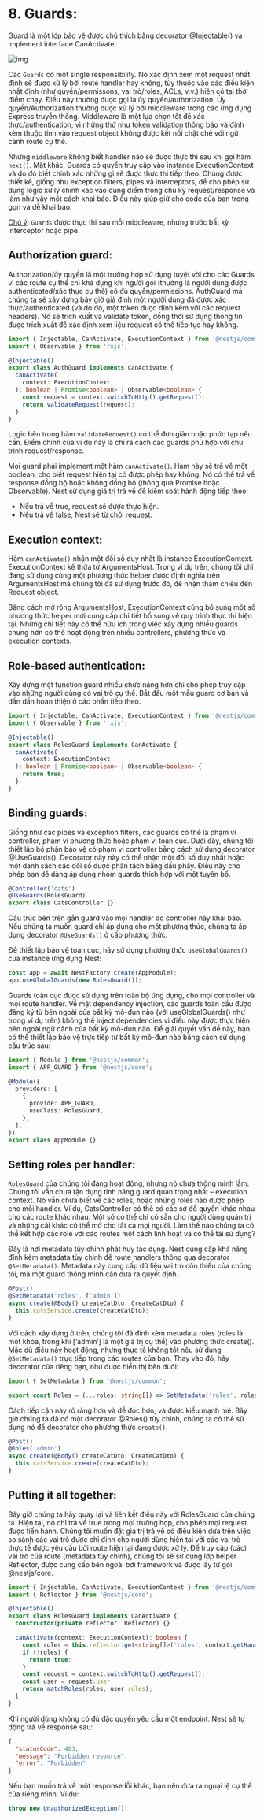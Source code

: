 # 8. Guards:

Guard là một lớp bảo vệ được chú thích bằng decorator @Injectable() và implement interface CanActivate.

![img](https://docs.nestjs.com/assets/Guards_1.png)

Các `Guards` có một single responsibility. Nó xác định xem một request nhất định sẽ được xử lý bởi route handler hay không, tùy thuộc vào các điều kiện nhất định (như quyền/permissons, vai trò/roles, ACLs, v.v.) hiện có tại thời điểm chạy. Điều này thường được gọi là ủy quyền/authorization. Ủy quyền/Authorization thường được xử lý bởi middleware trong các ứng dụng Express truyền thống. Middleware là một lựa chọn tốt để xác thực/authentication, vì những thứ như token validation thông báo và đính kèm thuộc tính vào request object không được kết nối chặt chẽ với ngữ cảnh route cụ thể.

Nhưng `middleware` không biết handler nào sẽ được thực thi sau khi gọi hàm `next()`. Mặt khác, Guards có quyền truy cập vào instance ExecutionContext và do đó biết chính xác những gì sẽ được thực thi tiếp theo. Chúng được thiết kế, giống như exception filters, pipes và interceptors, để cho phép sử dụng logic xử lý chính xác vào đúng điểm trong chu kỳ request/response và làm như vậy một cách khai báo. Điều này giúp giữ cho code của bạn trong gọn và dễ khai báo.

<ins>Chú ý</ins>: `Guards` được thực thi sau mỗi middleware, nhưng trước bất kỳ interceptor hoặc pipe.

## Authorization guard:

Authorization/ủy quyền là một trường hợp sử dụng tuyệt vời cho các Guards vì các route cụ thể chỉ khả dụng khi người gọi (thường là người dùng được authenticated/xác thực cụ thể) có đủ quyền/permissions. AuthGuard mà chúng ta sẽ xây dựng bây giờ giả định một người dùng đã được xác thực/authenticated (và do đó, một token được đính kèm với các request headers). Nó sẽ trích xuất và validate token, đồng thời sử dụng thông tin được trích xuất để xác định xem liệu request có thể tiếp tục hay không.

```TypeScript
import { Injectable, CanActivate, ExecutionContext } from '@nestjs/common';
import { Observable } from 'rxjs';

@Injectable()
export class AuthGuard implements CanActivate {
  canActivate(
    context: ExecutionContext,
  ): boolean | Promise<boolean> | Observable<boolean> {
    const request = context.switchToHttp().getRequest();
    return validateRequest(request);
  }
}
```

Logic bên trong hàm `validateRequest()` có thể đơn giản hoặc phức tạp nếu cần. Điểm chính của ví dụ này là chỉ ra cách các guards phù hợp với chu trình request/response.

Mọi guard phải implement một hàm `canActivate()`. Hàm này sẽ trả về một boolean, cho biết request hiện tại có được phép hay không. Nó có thể trả về response đồng bộ hoặc không đồng bộ (thông qua Promise hoặc Observable). Nest sử dụng giá trị trả về để kiểm soát hành động tiếp theo:

- Nếu trả về true, request sẽ được thực hiện.
- Nếu trả về false, Nest sẽ từ chối request.

## Execution context:

Hàm `canActivate()` nhận một đối số duy nhất là instance ExecutionContext. ExecutionContext kế thừa từ ArgumentsHost. Trong ví dụ trên, chúng tôi chỉ đang sử dụng cùng một phương thức helper được định nghĩa trên ArgumentsHost mà chúng tôi đã sử dụng trước đó, để nhận tham chiếu đến Request object.

Bằng cách mở rộng ArgumentsHost, ExecutionContext cũng bổ sung một số phương thức helper mới cung cấp chi tiết bổ sung về quy trình thực thi hiện tại. Những chi tiết này có thể hữu ích trong việc xây dựng nhiều guards chung hơn có thể hoạt động trên nhiều controllers, phương thức và execution contexts.

## Role-based authentication:

Xây dựng một function guard nhiều chức năng hơn chỉ cho phép truy cập vào những người dùng có vai trò cụ thể. Bắt đầu một mẫu guard cơ bản và dần dần hoàn thiện ở các phần tiếp theo.

```TypeScript
import { Injectable, CanActivate, ExecutionContext } from '@nestjs/common';
import { Observable } from 'rxjs';

@Injectable()
export class RolesGuard implements CanActivate {
  canActivate(
    context: ExecutionContext,
  ): boolean | Promise<boolean> | Observable<boolean> {
    return true;
  }
}
```

## Binding guards:

Giống như các pipes và exception filters, các guards có thể là phạm vi controller, phạm vi phương thức hoặc phạm vi toàn cục. Dưới đây, chúng tôi thiết lập bộ phận bảo vệ có phạm vi controller bằng cách sử dụng decorator @UseGuards(). Decorator này này có thể nhận một đối số duy nhất hoặc một danh sách các đối số được phân tách bằng dấu phẩy. Điều này cho phép bạn dễ dàng áp dụng nhóm guards thích hợp với một tuyên bố.

```TypeScript
@Controller('cats')
@UseGuards(RolesGuard)
export class CatsController {}
```

Cấu trúc bên trên gắn guard vào mọi handler do controller này khai báo. Nếu chúng ta muốn guard chỉ áp dụng cho một phương thức, chúng ta áp dụng decorator `@UseGuards()` ở cấp phương thức.

Để thiết lập bảo vệ toàn cục, hãy sử dụng phương thức `useGlobalGuards()` của instance ứng dụng Nest:

```TypeScript
const app = await NestFactory.create(AppModule);
app.useGlobalGuards(new RolesGuard());
```

Guards toàn cục được sử dụng trên toàn bộ ứng dụng, cho mọi controller và mọi route handler. Về mặt dependency injection, các guards toàn cầu được đăng ký từ bên ngoài của bất kỳ mô-đun nào (với useGlobalGuards() như trong ví dụ trên) không thể inject dependencies vì điều này được thực hiện bên ngoài ngữ cảnh của bất kỳ mô-đun nào. Để giải quyết vấn đề này, bạn có thể thiết lập bảo vệ trực tiếp từ bất kỳ mô-đun nào bằng cách sử dụng cấu trúc sau:

```TypeScript
import { Module } from '@nestjs/common';
import { APP_GUARD } from '@nestjs/core';

@Module({
  providers: [
    {
      provide: APP_GUARD,
      useClass: RolesGuard,
    },
  ],
})
export class AppModule {}
```

## Setting roles per handler:

`RolesGuard` của chúng tôi đang hoạt động, nhưng nó chưa thông minh lắm. Chúng tôi vẫn chưa tận dụng tính năng guard quan trọng nhất – execution context. Nó vẫn chưa biết về các roles, hoặc những roles nào được phép cho mỗi handler. Ví dụ, CatsController có thể có các sơ đồ quyền khác nhau cho các route khác nhau. Một số có thể chỉ có sẵn cho người dùng quản trị và những cái khác có thể mở cho tất cả mọi người. Làm thế nào chúng ta có thể kết hợp các role với các routes một cách linh hoạt và có thể tái sử dụng?

Đây là nơi metadata tùy chỉnh phát huy tác dụng. Nest cung cấp khả năng đính kèm metadata tùy chỉnh để route handlers thông qua decorator `@SetMetadata()`. Metadata này cung cấp dữ liệu vai trò còn thiếu của chúng tôi, mà một guard thông minh cần đưa ra quyết định.

```TypeScript
@Post()
@SetMetadata('roles', ['admin'])
async create(@Body() createCatDto: CreateCatDto) {
  this.catsService.create(createCatDto);
}
```

Với cách xây dựng ở trên, chúng tôi đã đính kèm metadata roles (roles là một khóa, trong khi [‘admin’] là một giá trị cụ thể) vào phương thức create(). Mặc dù điều này hoạt động, nhưng thực tế không tốt nếu sử dụng `@SetMetadata()` trực tiếp trong các routes của bạn. Thay vào đó, hãy decorator của riêng bạn, như được hiển thị bên dưới:

```TypeScript
import { SetMetadata } from '@nestjs/common';

export const Roles = (...roles: string[]) => SetMetadata('roles', roles);
```

Cách tiếp cận này rõ ràng hơn và dễ đọc hơn, và được kiểu mạnh mẽ. Bây giờ chúng ta đã có một decorator @Roles() tùy chỉnh, chúng ta có thể sử dụng nó để decorator cho phương thức `create()`.

```TypeScript
@Post()
@Roles('admin')
async create(@Body() createCatDto: CreateCatDto) {
  this.catsService.create(createCatDto);
}
```

## Putting it all together:

Bây giờ chúng ta hãy quay lại và liên kết điều này với RolesGuard của chúng ta. Hiện tại, nó chỉ trả về true trong mọi trường hợp, cho phép mọi request được tiến hành. Chúng tôi muốn đặt giá trị trả về có điều kiện dựa trên việc so sánh các vai trò được chỉ định cho người dùng hiện tại với các vai trò thực tế được yêu cầu bởi route hiện tại đang được xử lý. Để truy cập (các) vai trò của route (metadata tùy chỉnh), chúng tôi sẽ sử dụng lớp helper Reflector, được cung cấp bên ngoài bởi framework và được lấy từ gói @nestjs/core.

```TypeScript
import { Injectable, CanActivate, ExecutionContext } from '@nestjs/common';
import { Reflector } from '@nestjs/core';

@Injectable()
export class RolesGuard implements CanActivate {
  constructor(private reflector: Reflector) {}

  canActivate(context: ExecutionContext): boolean {
    const roles = this.reflector.get<string[]>('roles', context.getHandler());
    if (!roles) {
      return true;
    }
    const request = context.switchToHttp().getRequest();
    const user = request.user;
    return matchRoles(roles, user.roles);
  }
}
```

Khi người dùng không có đủ đặc quyền yêu cầu một endpoint. Nest sẽ tự động trả về response sau:

```json
{
  "statusCode": 403,
  "message": "Forbidden resource",
  "error": "Forbidden"
}
```

Nếu bạn muốn trả về một response lỗi khác, bạn nên đưa ra ngoại lệ cụ thể của riêng mình. Ví dụ:

```TypeScript
throw new UnauthorizedException();
```
